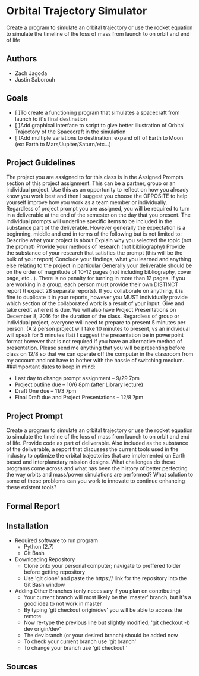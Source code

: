 # Orbital Trajectory Simulator
Create a program to simulate an orbital trajectory or  use the rocket equation to simulate the timeline of the loss of mass from launch to on orbit and  end of life

## Authors
* Zach Jagoda
* Justin Saborouh

## Goals
- [ ]To create a functioning program that simulates a spacecraft from launch to it's final destination
- [ ]Add graphical interface to script to give better illustration of Orbital Trajectory of the Spacecraft in the simulation
- [ ]Add multiple variations to destination: expand off of Earth to Moon (ex: Earth to Mars/Jupiter/Saturn/etc...)

## Project Guidelines
The project you are assigned to for this class is in the Assigned Prompts section of this project assignment. This can be a partner, group or an individual project. Use this as an opportunity to reflect on how you already know you work best and then I suggest you choose the OPPOSITE to help yourself improve how you work as a team member or individually. Regardless of project prompt you are assigned, you will be required to turn in a deliverable at the end of the semester on the day that you present. The individual prompts will underline specific items to be included in the substance part of the deliverable. However generally the expectation is a beginning, middle and end in terms of the following but is not limited to:
Describe what your project is about
Explain why you selected the topic (not the prompt)
Provide your methods of research (not bibliography)
Provide the substance of your research that satisfies the prompt (this will be the bulk of your report)
Conclude your findings, what you learned and anything else relating to the project in particular
Generally your deliverable should be on the order of magnitude of 10-12 pages (not including bibliography, cover page, etc…). There is no penalty for turning in more than 12 pages. If you are working in a group, each person must provide their own DISTINCT report (I expect 28 separate reports). If you collaborate on anything, it is fine to duplicate it in your reports, however you MUST individually provide which section of the collaborated work is a result of your input. Give and take credit where it is due.
We will also have Project Presentations on December 8, 2016 for the duration of the class. Regardless of group or individual project, everyone will need to prepare to present 5 minutes per person. (A 2 person project will take 10 minutes to present, vs an individual will speak for 5 minutes flat) I suggest the presentation be in powerpoint format however that is not required if you have an alternative method of presentation. Please send me anything that you will be presenting before class on 12/8 so that we can operate off the computer in the classroom from my account and not have to bother with the hassle of switching medium.
###Important dates to keep in mind:
- Last day to change prompt assignment – 9/29 7pm
- Project outline due – 10/6 8pm (after Library lecture)
- Draft One due – 11/3 7pm
- Final Draft due and Project Presentations – 12/8 7pm

## Project Prompt
Create a program to simulate an orbital trajectory or use the rocket equation to simulate the timeline of the loss of mass from launch to on orbit and end of life. Provide code as part of deliverable. Also included as the substance of the deliverable, a report that discusses the current tools used in the industry to optimize the orbital trajectories that are implemented on Earth based and interplanetary mission designs. What challenges do these programs come across and what has been the history of better perfecting the way orbits and mass/power simulations are performed? What solution to some of these problems can you work to innovate to continue enhancing these existent tools?

## Formal Report

## Installation
- Required software to run program
  - Python (2.7)
  - Git Bash
- Downloading Repository
  - Clone onto your personal computer; navigate to preffered folder before getting repository
  - Use 'git clone' and paste the https:// link for the repository into the Git Bash window
- Adding Other Branches (only necessary if you plan on contributing)
  - Your current branch will most likely be the 'master' branch, but it's a good idea to not work in master
  - By typing 'git checkout origin/dev' you will be able to access the remote
  - Now re-type the previous line but slightly modified; 'git checkout -b dev origin/dev'
  - The dev branch (or your desired branch) should be added now
  - To check your current branch use 'git branch'
  - To change your branch use 'git checkout <insert branch name>'

## Sources

